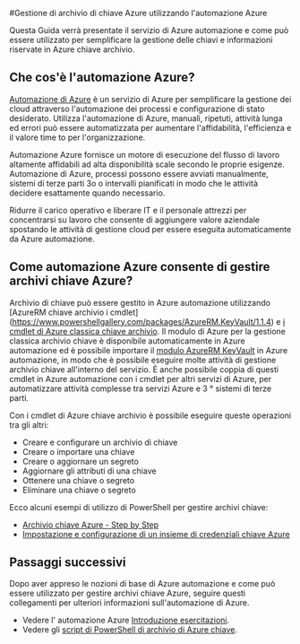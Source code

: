 <properties
    pageTitle="Gestire archivi chiave Azure utilizzando l'automazione di Azure | Microsoft Azure"
    description="Informazioni sull'utilizzo del servizio di automazione di Azure per gestire Azure chiave archivio."
    services="Key-Vault, automation"
    documentationCenter=""
    authors="mgoedtel"
    manager="jwhit"
    editor=""/>

<tags
    ms.service="key-vault"
    ms.workload="identity"
    ms.tgt_pltfrm="na"
    ms.devlang="na"
    ms.topic="article"
    ms.date="07/29/2016"
    ms.author="magoedte;csand"/>

#<a name="managing-azure-key-vault-using-azure-automation"></a>Gestione di archivio di chiave Azure utilizzando l'automazione Azure

Questa Guida verrà presentate il servizio di Azure automazione e come può essere utilizzato per semplificare la gestione delle chiavi e informazioni riservate in Azure chiave archivio.

## <a name="what-is-azure-automation"></a>Che cos'è l'automazione Azure?

[Automazione di Azure](../automation/automation-intro.md) è un servizio di Azure per semplificare la gestione dei cloud attraverso l'automazione dei processi e configurazione di stato desiderato. Utilizza l'automazione di Azure, manuali, ripetuti, attività lunga ed errori può essere automatizzata per aumentare l'affidabilità, l'efficienza e il valore time to per l'organizzazione.

Automazione Azure fornisce un motore di esecuzione del flusso di lavoro altamente affidabili ad alta disponibilità scale secondo le proprie esigenze. Automazione di Azure, processi possono essere avviati manualmente, sistemi di terze parti 3o o intervalli pianificati in modo che le attività decidere esattamente quando necessario.

Ridurre il carico operativo e liberare IT e il personale attrezzi per concentrarsi su lavoro che consente di aggiungere valore aziendale spostando le attività di gestione cloud per essere eseguita automaticamente da Azure automazione.


## <a name="how-can-azure-automation-help-manage-azure-key-vault"></a>Come automazione Azure consente di gestire archivi chiave Azure?

Archivio di chiave può essere gestito in Azure automazione utilizzando [AzureRM chiave archivio i cmdlet] (https://www.powershellgallery.com/packages/AzureRM.KeyVault/1.1.4) e [i cmdlet di Azure classica chiave archivio](https://msdn.microsoft.com/library/azure/dn868052.aspx). Il modulo di Azure per la gestione classica archivio chiave è disponibile automaticamente in Azure automazione ed è possibile importare il [modulo AzureRM KeyVault](https://www.powershellgallery.com/packages/AzureRM.KeyVault/1.1.4) in Azure automazione, in modo che è possibile eseguire molte attività di gestione archivio chiave all'interno del servizio. È anche possibile coppia di questi cmdlet in Azure automazione con i cmdlet per altri servizi di Azure, per automatizzare attività complesse tra servizi Azure e 3 ° sistemi di terze parti.

Con i cmdlet di Azure chiave archivio è possibile eseguire queste operazioni tra gli altri: 

- Creare e configurare un archivio di chiave
- Creare o importare una chiave
- Creare o aggiornare un segreto
- Aggiornare gli attributi di una chiave
- Ottenere una chiave o segreto
- Eliminare una chiave o segreto

Ecco alcuni esempi di utilizzo di PowerShell per gestire archivi chiave:  

* [Archivio chiave Azure - Step by Step](https://blogs.technet.microsoft.com/kv/2015/06/02/azure-key-vault-step-by-step)
* [Impostazione e configurazione di un insieme di credenziali chiave Azure](https://www.simple-talk.com/cloud/platform-as-a-service/setting-up-and-configuring-an-azure-key-vault)


## <a name="next-steps"></a>Passaggi successivi

Dopo aver appreso le nozioni di base di Azure automazione e come può essere utilizzato per gestire archivi chiave Azure, seguire questi collegamenti per ulteriori informazioni sull'automazione di Azure.

* Vedere l' automazione Azure [Introduzione esercitazioni](../automation/automation-first-runbook-graphical.md).
* Vedere gli [script di PowerShell di archivio di Azure chiave](https://gallery.technet.microsoft.com/scriptcenter/site/search?query=azure%20key%20vault&f%5B0%5D.Value=azure%20key%20vault&f%5B0%5D.Type=SearchText&ac=5).
